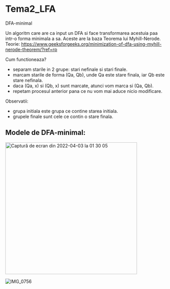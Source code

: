 # Tema2_LFA
DFA-minimal

Un algoritm care are ca input un DFA si face transformarea acestuia paa intr-o forma minimala a sa. Aceste are la baza Teorema lui Myhill-Nerode.
Teorie: https://www.geeksforgeeks.org/minimization-of-dfa-using-myhill-nerode-theorem/?ref=rp

Cum functioneaza?
  - separam starile in 2 grupe: stari nefinale si stari finale.
  - marcam starile de forma (Qa, Qb), unde Qa este stare finala, iar Qb este stare nefinala.
  - daca (Qa, x) si (Qb, x) sunt marcate, atunci vom marca si (Qa, Qb).
  - repetam procesul anterior pana ce nu vom mai aduce nicio modificare.

Observatii:
  - grupa initiala este grupa ce contine starea initiala.
  - grupele finale sunt cele ce contin o stare finala.
  
  ## Modele de DFA-minimal:
 
<img width="411" alt="Captură de ecran din 2022-04-03 la 01 30 05" src="https://user-images.githubusercontent.com/94484148/161403398-d8045259-f6b6-4e27-b25c-5086535d049a.png">

![IMG_0756](https://user-images.githubusercontent.com/94484148/170030156-ae9a8010-8f94-4f16-b801-456ffbb65bb1.png)
